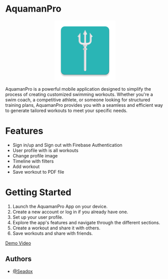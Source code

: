 # AquamanPro

<p align="center">
  <img src="./app/src/main/res/mipmap-xxxhdpi/ic_launcher.png">
</p>

AquamanPro is a powerful mobile application designed to simplify the process of creating customized
swimming workouts. Whether you're a swim coach, a competitive athlete, or someone looking for
structured training plans, AquamanPro provides you with a seamless and efficient way to generate
tailored workouts to meet your specific needs.

# Features

- Sign in/up and Sign out with Firebase Authentication
- User profile with is all workouts
- Change profile image
- Timeline with filters
- Add workout
- Save workout to PDF file

# Getting Started

1. Launch the AquamanPro App on your device.
2. Create a new account or log in if you already have one.
3. Set up your user profile.
4. Explore the app's features and navigate through the different sections.
5. Create a workout and share it with others.
6. Save workouts and share with friends.

[Demo Video](./demo.mp4)

## Authors

- [@Seadox](https://www.github.com/seadox)
